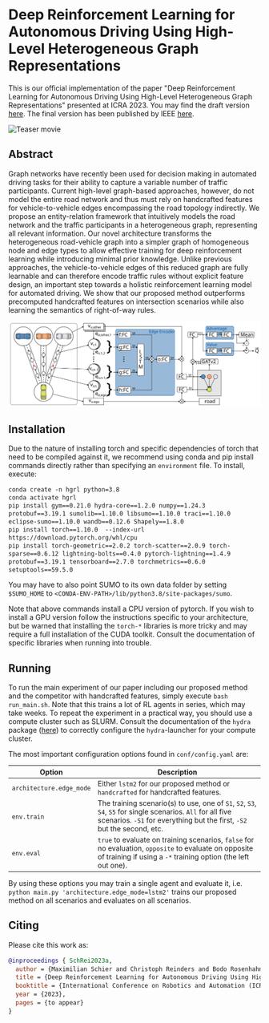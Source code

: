 # Deep Reinforcement Learning for Autonomous Driving Using High-Level Heterogeneous Graph Representations

This is our official implementation of the paper "Deep Reinforcement Learning for Autonomous Driving Using High-Level Heterogeneous Graph Representations"
presented at ICRA 2023. You may find the draft version [here](http://www.tnt.uni-hannover.de/papers/data/1638/ICRA23_0751.pdf).
The final version has been published by IEEE [here](https://ieeexplore.ieee.org/document/10160762).

![Teaser movie](Doc/GithubTeaser.gif)


## Abstract

Graph networks have recently been used for decision making in automated driving tasks for their ability to capture a variable number of traffic participants. Current high-level graph-based approaches, however, do not model the entire road network and thus must rely on handcrafted features for vehicle-to-vehicle edges encompassing the road topology indirectly. We propose an entity-relation framework that intuitively models the road network and the traffic participants in a heterogeneous graph, representing all relevant information. Our novel architecture transforms the heterogeneous road-vehicle graph into a simpler graph of homogeneous node and edge types to allow effective training for deep reinforcement learning while introducing minimal prior knowledge. Unlike previous approaches, the vehicle-to-vehicle edges of this reduced graph are fully learnable and can therefore encode traffic rules without explicit feature design, an important step towards a holistic reinforcement learning model for automated driving. We show that our proposed method outperforms precomputed handcrafted features on intersection scenarios while also learning the semantics of right-of-way rules.

![Architecture](Doc/architecture.svg)

## Installation

Due to the nature of installing torch and specific dependencies of torch that need to be compiled against it, we recommend using conda and pip install 
commands directly rather than specifying an `environment` file. To install, execute:

```shell
conda create -n hgrl python=3.8
conda activate hgrl
pip install gym==0.21.0 hydra-core==1.2.0 numpy==1.24.3 protobuf==3.19.1 sumolib==1.10.0 libsumo==1.10.0 traci==1.10.0 eclipse-sumo==1.10.0 wandb==0.12.6 Shapely==1.8.0
pip install torch==1.10.0  --index-url https://download.pytorch.org/whl/cpu
pip install torch-geometric==2.0.2 torch-scatter==2.0.9 torch-sparse==0.6.12 lightning-bolts==0.4.0 pytorch-lightning==1.4.9 protobuf==3.19.1 tensorboard==2.7.0 torchmetrics==0.6.0 setuptools==59.5.0
```

You may have to also point SUMO to its own data folder by setting `$SUMO_HOME` to `<CONDA-ENV-PATH>/lib/python3.8/site-packages/sumo`. 

Note that above commands install a CPU version of pytorch. If you wish to install a GPU version follow the instructions specific
to your architecture, but be warned that installing the `torch-*` libraries is more tricky and may require a full installation of
the CUDA toolkit. Consult the documentation of specific libraries when running into trouble.

## Running

To run the main experiment of our paper including our proposed method and the competitor with handcrafted features, simply execute `bash run_main.sh`. Note that this trains a lot of RL agents in series,
which may take weeks. To repeat the experiment in a practical way, you should use a compute cluster such as SLURM. 
Consult the documentation of the `hydra` package ([here](https://hydra.cc/docs/plugins/submitit_launcher/)) to correctly configure the `hydra`-launcher for your compute cluster.

The most important configuration options found in `conf/config.yaml` are:

Option | Description
--- | ---
`architecture.edge_mode` | Either `lstm2` for our proposed method or `handcrafted` for handcrafted features.
`env.train` | The training scenario(s) to use, one of `S1`, `S2`, `S3`, `S4`, `S5` for single scenarios. `All` for all five scenarios. `-S1` for everything but the first, `-S2` but the second, etc.
`env.eval` | `true` to evaluate on training scenarios, `false` for no evaluation, `opposite` to evaluate on opposite of training if using a `-*` training option (the left out one).

By using these options you may train a single agent and evaluate it, i.e. `python main.py 'architecture.edge_mode=lstm2'` trains our proposed method on all scenarios and evaluates on all scenarios.

## Citing

Please cite this work as:

```bibtex
@inproceedings { SchRei2023a,
  author = {Maximilian Schier and Christoph Reinders and Bodo Rosenhahn},
  title = {Deep Reinforcement Learning for Autonomous Driving Using High-Level Heterogeneous Graph Representations},
  booktitle = {International Conference on Robotics and Automation (ICRA)},
  year = {2023},
  pages = {to appear}
}
```
